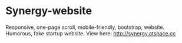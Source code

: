 # Synergy-website
Responsive, one-page scroll, mobile-friendly, bootstrap, website. Humorous, fake startup website. View here: http://synergy.atspace.cc 
